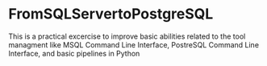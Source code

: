 # FromSQLServertoPostgreSQL


This is a practical excercise to improve basic abilities related to the tool managment like MSQL Command Line Interface, PostreSQL Command Line Interface, and basic pipelines in Python
